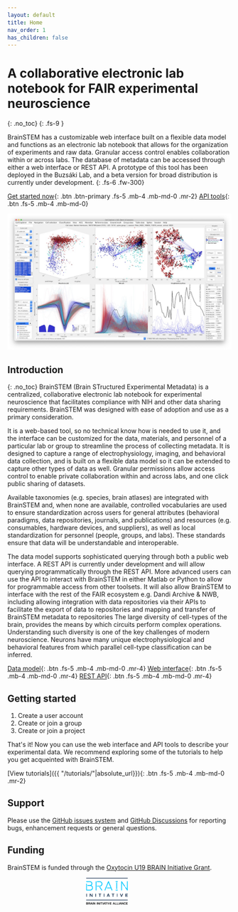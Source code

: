 ```yaml
---
layout: default
title: Home
nav_order: 1
has_children: false
---
```

# A collaborative electronic lab notebook for FAIR experimental neuroscience
{: .no_toc}
{: .fs-9 }

BrainSTEM has a customizable web interface built on a flexible data model and functions as an electronic lab notebook that allows for the organization of experiments and raw data. Granular access control enables collaboration within or across labs. The database of metadata can be accessed through either a web interface or REST API. A prototype of this tool has been deployed in the Buzsáki Lab, and a beta version for broad distribution is currently under development.
{: .fs-6 .fw-300}

[Get started now](#getting-started){: .btn .btn-primary .fs-5 .mb-4 .mb-md-0 .mr-2} [API tools](https://github.com/petersenpeter/CellExplorer){: .btn .fs-5 .mb-4 .mb-md-0}

![BrainSTEM](https://raw.githubusercontent.com/petersenpeter/common_resources/main/images/CellExplorerInterface-1200x730-1.jpeg)

## Introduction
{: .no_toc}
BrainSTEM (Brain STructured Experimental Metadata) is a centralized, collaborative electronic lab notebook for experimental neuroscience that facilitates compliance with NIH and other data sharing requirements. BrainSTEM was designed with ease of adoption and use as a primary consideration.

It is a web-based tool, so no technical know how is needed to use it, and the interface can be customized for the data, materials, and personnel of a particular lab or group to streamline the process of collecting metadata. It is designed to capture a range of electrophysiology, imaging, and behavioral data collection, and is built on a flexible data model so it can be extended to capture other types of data as well. Granular permissions allow access control to enable private collaboration within and across labs, and one click public sharing of datasets.

Available taxonomies (e.g. species, brain atlases) are integrated with BrainSTEM and, when none are available, controlled vocabularies are used to ensure standardization across users for general attributes (behavioral paradigms, data repositories, journals, and publications) and resources (e.g. consumables, hardware devices, and suppliers), as well as local standardization for personnel (people, groups, and labs). These standards ensure that data will be understandable and interoperable.

The data model supports sophisticated querying through both a public web interface. A REST API is currently under development and will allow querying programmatically through the REST API. More advanced users can use the API to interact with BrainSTEM in either Matlab or Python to allow for programmable access from other toolsets. It will also allow BrainSTEM to interface with the rest of the FAIR ecosystem e.g. Dandi Archive & NWB, including allowing integration with data repositories via their APIs to facilitate the export of data to repositories and mapping and transfer of BrainSTEM metadata to repositories
The large diversity of cell-types of the brain, provides the means by which circuits perform complex operations. Understanding such diversity is one of the key challenges of modern neuroscience. Neurons have many unique electrophysiological and behavioral features from which parallel cell-type classification can be inferred.

[Data model]({{"/datamodel/"|absolute_url}}){: .btn .fs-5 .mb-4 .mb-md-0 .mr-4} [Web interface]({{"/pipeline/"|absolute_url}}){: .btn .fs-5 .mb-4 .mb-md-0 .mr-4} [REST API]({{"/webinterface/"|absolute_url}}){: .btn .fs-5 .mb-4 .mb-md-0 .mr-4}

## Getting started
1. Create a user account
2. Create or join a group
3. Create or join a project

That's it! Now you can use the web interface and API tools to describe your experimental data. We recommend exploring some of the tutorials to help you get acqueinted with BrainSTEM.

[View tutorials]({{ "/tutorials/"|absolute_url}}){: .btn .fs-5 .mb-4 .mb-md-0 .mr-2}

## Support
Please use the [GitHub issues system](https://github.com/petersenpeter/brainstem_support/issues) and [GitHub Discussions](https://github.com/petersenpeter/brainstem_support/discussions) for reporting bugs, enhancement requests or general questions.

## Funding
BrainSTEM is funded through the [Oxytocin U19 BRAIN Initiative Grant](https://med.nyu.edu/departments-institutes/neuroscience/research/shared-research-resources/oxytocin-u19-brain-initiative-grant).

<p align="center">
	<img src="https://raw.githubusercontent.com/petersenpeter/common_resources/main/images/brain_initiative.png" width="19%">&emsp;&emsp;&emsp;&emsp;
</p>
